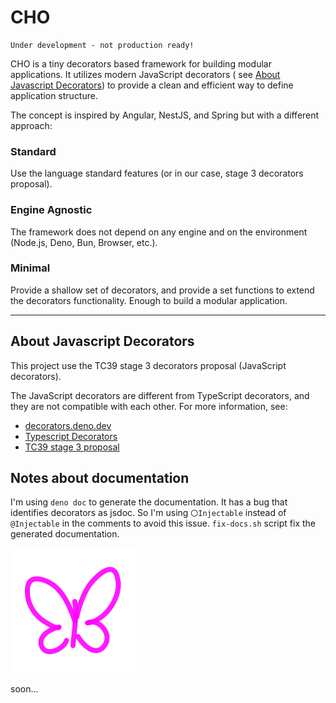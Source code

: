 # CHO

    Under development - not production ready!

CHO is a tiny decorators based framework for building modular applications. It utilizes modern JavaScript decorators (
see [About Javascript Decorators](#about-javascript-decorators)) to provide a clean and efficient way to define
application structure.

The concept is inspired by Angular, NestJS, and Spring but with a different approach:

### Standard

Use the language standard features (or in our case, stage 3 decorators proposal).

### Engine Agnostic

The framework does not depend on any engine and on the environment (Node.js, Deno, Bun, Browser, etc.).

### Minimal

Provide a shallow set of decorators, and provide a set functions to extend the decorators functionality. Enough to build
a modular application.

---

## About Javascript Decorators

This project use the TC39 stage 3 decorators proposal (JavaScript decorators).

The JavaScript decorators are different from TypeScript decorators, and they are not compatible with each other. For
more information, see:

- [decorators.deno.dev](https://decorators.deno.dev/)
- [Typescript Decorators](https://www.typescriptlang.org/docs/handbook/decorators.html)
- [TC39 stage 3 proposal](https://github.com/tc39/proposal-decorators)

## Notes about documentation

I'm using `deno doc` to generate the documentation. It has a bug that identifies decorators as jsdoc. So I'm using
`〇Injectable` instead of `@Injectable` in the comments to avoid this issue. `fix-docs.sh` script fix the generated
documentation.


<img src="./assets/cho.svg"  alt="CHO" width="200"/>

soon...